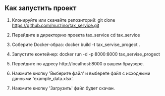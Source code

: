 ## Как запустить проект
1. Клонируйте или скачайте репозиторий:
   git clone https://github.com/murzino/tax_service.git

2. Перейдите в директорию проекта tax_service
   cd tax_service

3. Соберите Docker-образ:
    docker build -t tax_servise_progect .

4. Запустите контейнер:
    docker run -d -p 8000:8000 tax_servise_progect

5. Перейдите по адресу http://localhost:8000 в вашем браузере.

6. Нажмите кнопку 'Выберите файл' и выберете файл с исходными данными 'example_data.xlsx'.

7. Нажмите кнопку 'Загрузить' файл будет скачан.

